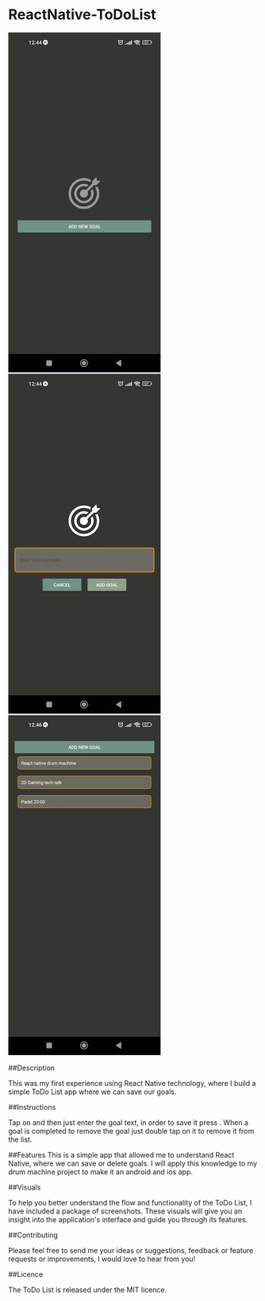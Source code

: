 # ReactNative-ToDoList

![image](https://github.com/G-don/ReactNative-ToDoList/blob/master/VISUALS/1.jpeg)
![image](https://github.com/G-don/ReactNative-ToDoList/blob/master/VISUALS/2.jpeg)
![image](https://github.com/G-don/ReactNative-ToDoList/blob/master/VISUALS/3.jpeg)


##Description

This was my first experience using React Native technology, where I build a simple ToDo List app where we can save our goals. 


##Instructions

Tap on <Add new Goal> and then just enter the goal text, in order to save it press <Add goal>. When a goal is completed to remove the goal just double tap on it to remove it from the list. 


##Features
This is a simple app that allowed me to understand React Native, where we can save or delete goals. I will apply this knowledge to my drum machine project to make it an android and ios app. 


##Visuals

To help you better understand the flow and functionality of the ToDo List, I have included a package of screenshots. These visuals will give you an insight into the application's interface and guide you through its features.

##Contributing

Please feel free to send me your ideas or suggestions, feedback or feature requests or improvements, I would love to hear from you! 

##Licence

The ToDo List is released under the MIT licence. 
